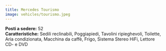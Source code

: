 ```yaml
---
title: Mercedes Tourismo
image: vehicles/tourismo.jpeg
---
```


**Posti a sedere:** 52<br>
**Caratteristiche:** Sedili reclinabili, Poggiapiedi, Tavolini ripieghevoli, Toilette, Aria condizionata, Macchina da caffè, Frigo, Sistema Stereo HiFi, Lettore CD- e DVD<br>


